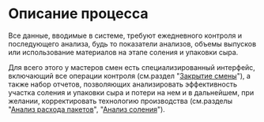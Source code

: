# Описание процесса

Все данные, вводимые в системе, требуют ежедневного контроля и
последующего анализа, будь то показатели анализов, объемы выпусков или
использование материалов на этапе соления и упаковки сыра.

Для всего этого у мастеров смен есть специализированный интерфейс,
включающий все операции контроля (см.раздел "[Закрытие смены](CloseWorkShift/CloseWorkShiftAndPacketFlowControl.md)"), а также набор
отчетов, позволяющих анализировать эффективность участка соления и
упаковки сыра и потери на нем и в дальнейшем, при желании,
корректировать технологию производства (см.разделы "[Анализ расхода пакетов](AnalysisFlowPacket/AnalysisFlowPacket.md)", "[Анализ соления](AnalysisPickles/AnalysisPickles.md)").
